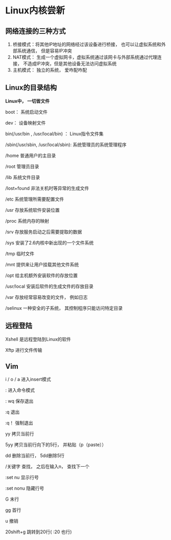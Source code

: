 # Linux内核尝新

## 网络连接的三种方式

1. 桥接模式：将其他IP地址的网络经过该设备进行桥接， 也可以让虚拟系统和外部系统通信， 但是容易IP冲突
2. NAT模式： 生成一个虚拟网卡，虚拟系统通过该网卡与外部系统通过代理连接， 不造成IP冲突，但是其他设备无法访问虚拟系统
3. 主机模式： 独立的系统， 爱咋配咋配

## Linux的目录结构

**Linux中， 一切皆文件**

boot： 系统启动文件

dev： 设备映射文件

bin(/usr/bin , /usr/local/bin) ： Linux指令文件集

/sbin(/usr/sbin, /usr/local/sbin): 系统管理员的系统管理程序

/home 普通用户的主目录

/root 管理员目录

/lib 系统文件目录

/lost+found 非法关机时等异常的生成文件

/etc 系统管理所需要配置文件

/usr 存放系统软件安装位置

/proc 系统内存的映射

/srv 存放服务启动之后需要提取的数据

/sys 安装了2.6内核中新出现的一个文件系统

/tmp 临时文件

/mnt 提供来让用户挂载其他文件系统

/opt 给主机额外安装软件的存放位置

/usr/local 安装后软件的生成文件的存放目录

/var 存放经常容易改变的文件， 例如日志

/selinux 一种安全的子系统， 其控制程序只能访问特定目录

## 远程登陆

Xshell 是远程登陆到Linux的软件

Xftp 进行文件传输

## Vim

i / o / a   进入insert模式

:  进入命令模式

: wq 保存退出

:q 退出

:q！ 强制退出

yy 拷贝当前行

5yy 拷贝当前行向下的5行， 并粘贴（p（paste）） 

dd 删除当前行， 5dd删除5行

/关键字 查找， 之后在输入n， 查找下一个

:set nu 显示行号

:set nonu 隐藏行号

G 末行

gg 首行

u 撤销

20shift+g 跳转到20行( :20 也行)



